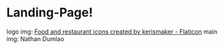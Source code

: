 # Landing-Page!

logo img: <a href="https://www.flaticon.com/free-icons/food-and-restaurant" title="food and restaurant icons">Food and restaurant icons created by kerismaker - Flaticon</a>
main img: Nathan Dumlao 